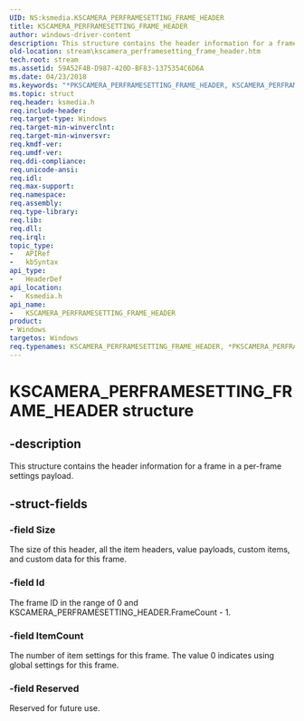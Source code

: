 ```yaml
---
UID: NS:ksmedia.KSCAMERA_PERFRAMESETTING_FRAME_HEADER
title: KSCAMERA_PERFRAMESETTING_FRAME_HEADER
author: windows-driver-content
description: This structure contains the header information for a frame in a per-frame settings payload.
old-location: stream\kscamera_perframesetting_frame_header.htm
tech.root: stream
ms.assetid: 59A52F4B-D987-420D-BF83-1375354C6D6A
ms.date: 04/23/2018
ms.keywords: "*PKSCAMERA_PERFRAMESETTING_FRAME_HEADER, KSCAMERA_PERFRAMESETTING_FRAME_HEADER, KSCAMERA_PERFRAMESETTING_FRAME_HEADER structure [Streaming Media Devices], PKSCAMERA_PERFRAMESETTING_FRAME_HEADER, PKSCAMERA_PERFRAMESETTING_FRAME_HEADER structure pointer [Streaming Media Devices], ksmedia/KSCAMERA_PERFRAMESETTING_FRAME_HEADER, ksmedia/PKSCAMERA_PERFRAMESETTING_FRAME_HEADER, stream.kscamera_perframesetting_frame_header"
ms.topic: struct
req.header: ksmedia.h
req.include-header: 
req.target-type: Windows
req.target-min-winverclnt: 
req.target-min-winversvr: 
req.kmdf-ver: 
req.umdf-ver: 
req.ddi-compliance: 
req.unicode-ansi: 
req.idl: 
req.max-support: 
req.namespace: 
req.assembly: 
req.type-library: 
req.lib: 
req.dll: 
req.irql: 
topic_type:
-	APIRef
-	kbSyntax
api_type:
-	HeaderDef
api_location:
-	Ksmedia.h
api_name:
-	KSCAMERA_PERFRAMESETTING_FRAME_HEADER
product:
- Windows
targetos: Windows
req.typenames: KSCAMERA_PERFRAMESETTING_FRAME_HEADER, *PKSCAMERA_PERFRAMESETTING_FRAME_HEADER
---
```


# KSCAMERA_PERFRAMESETTING_FRAME_HEADER structure


## -description


This structure contains the header information for a frame in a per-frame settings payload.


## -struct-fields




### -field Size

The size of this header, all the item headers, value payloads, custom items, and custom data for this frame.


### -field Id

The frame ID in the range of 0 and KSCAMERA_PERFRAMESETTING_HEADER.FrameCount - 1.


### -field ItemCount

The number of item settings for this frame. The value 0 indicates using global settings for this frame.


### -field Reserved

Reserved for future use.

